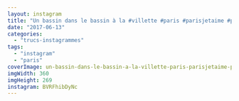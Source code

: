 ```yaml
---
layout: instagram
title: "Un bassin dans le bassin à la #villette #paris #parisjetaime #parismaville"
date: "2017-06-13"
categories: 
  - "trucs-instagrammes"
tags: 
  - "instagram"
  - "paris"
coverImage: un-bassin-dans-le-bassin-a-la-villette-paris-parisjetaime-parismaville.jpg
imgWidth: 360
imgHeight: 269
instagram: BVRFhibDyNc
---
```

